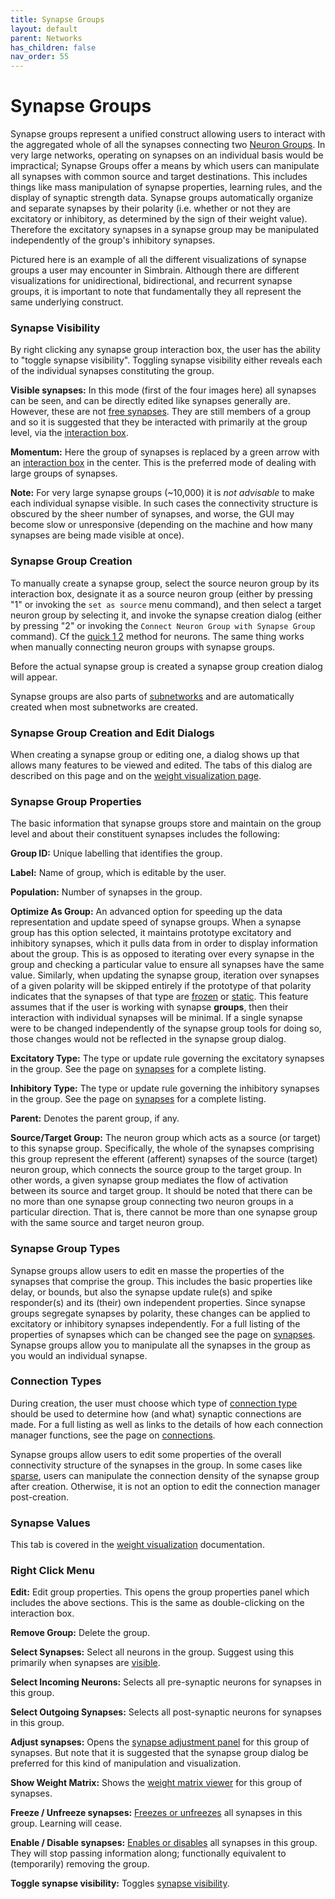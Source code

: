```yaml
---
title: Synapse Groups
layout: default
parent: Networks
has_children: false
nav_order: 55
---
```


# Synapse Groups

Synapse groups represent a unified construct allowing users to interact with the aggregated whole of all the synapses connecting two [Neuron Groups](./NeuronGroup.html). In very large networks, operating on synapses on an individual basis would be impractical; Synapse Groups offer a means by which users can manipulate all synapses with common source and target destinations. This includes things like mass manipulation of synapse properties, learning rules, and the display of synaptic strength data. Synapse groups automatically organize and separate synapses by their polarity (i.e. whether or not they are excitatory or inhibitory, as determined by the sign of their weight value). Therefore the excitatory synapses in a synapse group may be manipulated independently of the group's inhibitory synapses.

Pictured here is an example of all the different visualizations of synapse groups a user may encounter in Simbrain. Although there are different visualizations for unidirectional, bidirectional, and recurrent synapse groups, it is important to note that fundamentally they all represent the same underlying construct.

### Synapse Visibility

By right clicking any synapse group interaction box, the user has the ability to "toggle synapse visibility". Toggling synapse visibility either reveals each of the individual synapses constituting the group.

**Visible synapses:** In this mode (first of the four images here) all synapses can be seen, and can be directly edited like synapses generally are. However, these are not [free synapses](../../Network.html#freeSynapse). They are still members of a group and so it is suggested that they be interacted with primarily at the group level, via the [interaction box](../groups.html#interactionBox).

**Momentum:** Here the group of synapses is replaced by a green arrow with an [interaction box](../groups.html#interactionBox) in the center. This is the preferred mode of dealing with large groups of synapses.

**Note:** For very large synapse groups (~10,000) it is *not advisable* to make each individual synapse visible. In such cases the connectivity structure is obscured by the sheer number of synapses, and worse, the GUI may become slow or unresponsive (depending on the machine and how many synapses are being made visible at once).

### Synapse Group Creation

To manually create a synapse group, select the source neuron group by its interaction box, designate it as a source neuron group (either by pressing "1" or invoking the `set as source` menu command), and then select a target neuron group by selecting it, and invoke the synapse creation dialog (either by pressing "2" or invoking the `Connect Neuron Group with Synapse Group` command). Cf the [quick 1 2](../connections.html#quick12) method for neurons. The same thing works when manually connecting neuron groups with synapse groups.

Before the actual synapse group is created a synapse group creation dialog will appear.

Synapse groups are also parts of [subnetworks](../subnetwork.html) and are automatically created when most subnetworks are created.

### Synapse Group Creation and Edit Dialogs

When creating a synapse group or editing one, a dialog shows up that allows many features to be viewed and edited. The tabs of this dialog are described on this page and on the [weight visualization page](../weightVisualization.html).

### Synapse Group Properties

The basic information that synapse groups store and maintain on the group level and about their constituent synapses includes the following:

**Group ID:** Unique labelling that identifies the group.

**Label:** Name of group, which is editable by the user.

**Population:** Number of synapses in the group.

**Optimize As Group:** An advanced option for speeding up the data representation and update speed of synapse groups. When a synapse group has this option selected, it maintains prototype excitatory and inhibitory synapses, which it pulls data from in order to display information about the group. This is as opposed to iterating over every synapse in the group and checking a particular value to ensure all synapses have the same value. Similarly, when updating the synapse group, iteration over synapses of a given polarity will be skipped entirely if the prototype of that polarity indicates that the synapses of that type are [frozen](../synapse.html#Frozen) or [static](../synapse/Static.html). This feature assumes that if the user is working with synapse **groups**, then their interaction with individual synapses will be minimal. If a single synapse were to be changed independently of the synapse group tools for doing so, those changes would not be reflected in the synapse group dialog.

**Excitatory Type:** The type or update rule governing the excitatory synapses in the group. See the page on [synapses](../synapse.html) for a complete listing.

**Inhibitory Type:** The type or update rule governing the inhibitory synapses in the group. See the page on [synapses](../synapse.html) for a complete listing.

**Parent:** Denotes the parent group, if any.

**Source/Target Group:** The neuron group which acts as a source (or target) to this synapse group. Specifically, the whole of the synapses comprising this group represent the efferent (afferent) synapses of the source (target) neuron group, which connects the source group to the target group. In other words, a given synapse group mediates the flow of activation between its source and target group. It should be noted that there can be no more than one synapse group connecting two neuron groups in a particular direction. That is, there cannot be more than one synapse group with the same source and target neuron group.

### Synapse Group Types

Synapse groups allow users to edit en masse the properties of the synapses that comprise the group. This includes the basic properties like delay, or bounds, but also the synapse update rule(s) and spike responder(s) and its (their) own independent properties. Since synapse groups segregate synapses by polarity, these changes can be applied to excitatory or inhibitory synapses independently. For a full listing of the properties of synapses which can be changed see the page on [synapses](../synapse.html). Synapse groups allow you to manipulate all the synapses in the group as you would an individual synapse.

### Connection Types

During creation, the user must choose which type of [connection type](../connections.html) should be used to determine how (and what) synaptic connections are made. For a full listing as well as links to the details of how each connection manager functions, see the page on [connections](../connections.html).

Synapse groups allow users to edit some properties of the overall connectivity structure of the synapses in the group. In some cases like [sparse](../connections/sparse.html), users can manipulate the connection density of the synapse group after creation. Otherwise, it is not an option to edit the connection manager post-creation.

### Synapse Values

This tab is covered in the [weight visualization](../weightVisualization.html) documentation.

### Right Click Menu

**Edit:** Edit group properties. This opens the group properties panel which includes the above sections. This is the same as double-clicking on the interaction box.

**Remove Group:** Delete the group.

**Select Synapses:** Select all neurons in the group. Suggest using this primarily when synapses are [visible](#synapseVisibility).

**Select Incoming Neurons:** Selects all pre-synaptic neurons for synapses in this group.

**Select Outgoing Synapses:** Selects all post-synaptic neurons for synapses in this group.

**Adjust synapses:** Opens the [synapse adjustment panel](../weightVisualization.html#adjustSynapseDialog) for this group of synapses. But note that it is suggested that the synapse group dialog be preferred for this kind of manipulation and visualization.

**Show Weight Matrix:** Shows the [weight matrix viewer](../weightVisualization.html#weightMatrixViewer) for this group of synapses.

**Freeze / Unfreeze synapses:** [Freezes or unfreezes](../synapse.html#Frozen) all synapses in this group. Learning will cease.

**Enable / Disable synapses:** [Enables or disables](../synapse.html#Enabled) all synapses in this group. They will stop passing information along; functionally equivalent to (temporarily) removing the group.

**Toggle synapse visibility:** Toggles [synapse visibility](#synapseVisibility).
